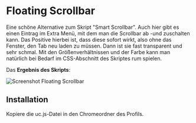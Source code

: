 # Floating Scrollbar
Eine schöne Alternative zum Skript "Smart Scrollbar". Auch hier gibt es einen Eintrag im Extra Menü, mit dem man die Scrollbar ab -und zuschalten 
kann. Das Positive hierbei ist, dass diese sofort wirkt, also ohne das Fenster, den Tab neu laden zu müssen. Dann ist sie fast transparent und sehr 
schmal. Mit den Größenverhältnissen und der Farbe kann man natürlich bei Bedarf im CSS-Abschnitt des Skriptes rum spielen.

Das **Ergebnis des Skripts**:

![Screenshot Floating Scrollbar](https://github.com/ardiman/userChrome.js/raw/master/floatingscrollbar/scr_floatingscrollbar.png)

## Installation
Kopiere die uc.js-Datei in den Chromeordner des Profils.

